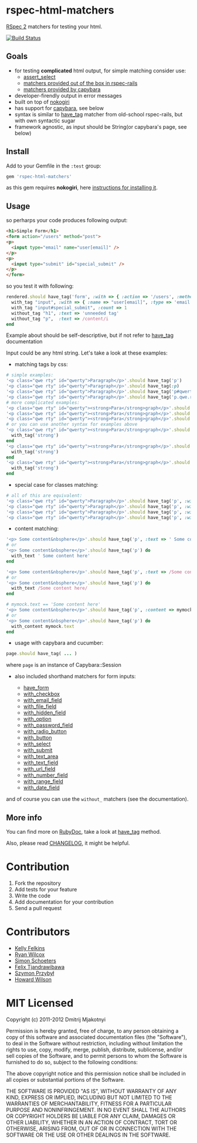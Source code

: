 rspec-html-matchers
===================

[RSpec 2](https://www.relishapp.com/rspec) matchers for testing your html.

[![Build Status](http://travis-ci.org/kucaahbe/rspec-html-matchers.png)](http://travis-ci.org/kucaahbe/rspec-html-matchers)

Goals
-----

* for testing **complicated** html output, for simple matching consider use:
  * [assert_select](http://api.rubyonrails.org/classes/ActionDispatch/Assertions/SelectorAssertions.html#method-i-assert_select)
  * [matchers provided out of the box in rspec-rails](https://www.relishapp.com/rspec/rspec-rails/v/2-11/docs/view-specs/view-spec)
  * [matchers provided by capybara](http://rdoc.info/github/jnicklas/capybara/Capybara/Node/Matchers)
* developer-firendly output in error messages
* built on top of [nokogiri](nokogiri.org)
* has support for [capybara](https://github.com/jnicklas/capybara), see below
* syntax is similar to [have_tag](http://old.rspec.info/rails/writing/views.html) matcher from old-school rspec-rails, but with own syntactic sugar
* framework agnostic, as input should be String(or capybara's page, see below)

Install
-------

Add to your Gemfile in the `:test` group:

```ruby
gem 'rspec-html-matchers'
```

as this gem requires **nokogiri**, here [instructions for installing it](http://nokogiri.org/tutorials/installing_nokogiri.html).

Usage
-----

so perharps your code produces following output:

```html
<h1>Simple Form</h1>
<form action="/users" method="post">
<p>
  <input type="email" name="user[email]" />
</p>
<p>
  <input type="submit" id="special_submit" />
</p>
</form>
```

so you test it with following:

```ruby
rendered.should have_tag('form', :with => { :action => '/users', :method => 'post' }) do
  with_tag "input", :with => { :name => "user[email]", :type => 'email' }
  with_tag "input#special_submit", :count => 1
  without_tag "h1", :text => 'unneeded tag'
  without_tag "p",  :text => /content/i
end
```

Example about should be self-descriptive, but if not refer to [have_tag](http://rdoc.info/github/kucaahbe/rspec-html-matchers/RSpec/Matchers:have_tag) documentation

Input could be any html string. Let's take a look at these examples:

* matching tags by css:


```ruby
# simple examples:
'<p class="qwe rty" id="qwerty">Paragraph</p>'.should have_tag('p')
'<p class="qwe rty" id="qwerty">Paragraph</p>'.should have_tag(:p)
'<p class="qwe rty" id="qwerty">Paragraph</p>'.should have_tag('p#qwerty')
'<p class="qwe rty" id="qwerty">Paragraph</p>'.should have_tag('p.qwe.rty')
# more complicated examples:
'<p class="qwe rty" id="qwerty"><strong>Para</strong>graph</p>'.should have_tag('p strong')
'<p class="qwe rty" id="qwerty"><strong>Para</strong>graph</p>'.should have_tag('p#qwerty strong')
'<p class="qwe rty" id="qwerty"><strong>Para</strong>graph</p>'.should have_tag('p.qwe.rty strong')
# or you can use another syntax for examples above
'<p class="qwe rty" id="qwerty"><strong>Para</strong>graph</p>'.should have_tag('p') do
  with_tag('strong')
end
'<p class="qwe rty" id="qwerty"><strong>Para</strong>graph</p>'.should have_tag('p#qwerty') do
  with_tag('strong')
end
'<p class="qwe rty" id="qwerty"><strong>Para</strong>graph</p>'.should have_tag('p.qwe.rty') do
  with_tag('strong')
end
```

* special case for classes matching:

```ruby
# all of this are equivalent:
'<p class="qwe rty" id="qwerty">Paragraph</p>'.should have_tag('p', :with => { :class => 'qwe rty' })
'<p class="qwe rty" id="qwerty">Paragraph</p>'.should have_tag('p', :with => { :class => 'rty qwe' })
'<p class="qwe rty" id="qwerty">Paragraph</p>'.should have_tag('p', :with => { :class => ['rty', 'qwe'] })
'<p class="qwe rty" id="qwerty">Paragraph</p>'.should have_tag('p', :with => { :class => ['qwe', 'rty'] })
```

* content matching:

```ruby
'<p> Some content&nbsphere</p>'.should have_tag('p', :text => ' Some content here')
# or
'<p> Some content&nbsphere</p>'.should have_tag('p') do
  with_text ' Some content here'
end

'<p> Some content&nbsphere</p>'.should have_tag('p', :text => /Some content here/)
# or
'<p> Some content&nbsphere</p>'.should have_tag('p') do
  with_text /Some content here/
end

# mymock.text == 'Some content here'
'<p> Some content&nbsphere</p>'.should have_tag('p', :content => mymock.text)
# or
'<p> Some content&nbsphere</p>'.should have_tag('p') do
  with_content mymock.text
end
```

* usage with capybara and cucumber:

```ruby
page.should have_tag( ... )
```

where `page` is an instance of Capybara::Session

* also included shorthand matchers for form inputs:

  - [have\_form](http://rdoc.info/github/kucaahbe/rspec-html-matchers/master/RSpec/Matchers:have_form)
  - [with\_checkbox](http://rdoc.info/github/kucaahbe/rspec-html-matchers/master/RSpec/Matchers:with_checkbox)
  - [with\_email\_field](http://rdoc.info/github/kucaahbe/rspec-html-matchers/master/RSpec/Matchers:with_email_field)
  - [with\_file\_field](http://rdoc.info/github/kucaahbe/rspec-html-matchers/master/RSpec/Matchers:with_file_field)
  - [with\_hidden\_field](http://rdoc.info/github/kucaahbe/rspec-html-matchers/master/RSpec/Matchers:with_hidden_field)
  - [with\_option](http://rdoc.info/github/kucaahbe/rspec-html-matchers/master/RSpec/Matchers:with_option)
  - [with\_password_field](http://rdoc.info/github/kucaahbe/rspec-html-matchers/master/RSpec/Matchers:with_password_field)
  - [with\_radio\_button](http://rdoc.info/github/kucaahbe/rspec-html-matchers/master/RSpec/Matchers:with_radio_button)
  - [with\_button](http://rdoc.info/github/kucaahbe/rspec-html-matchers/master/RSpec/Matchers:with_button)
  - [with\_select](http://rdoc.info/github/kucaahbe/rspec-html-matchers/master/RSpec/Matchers:with_select)
  - [with\_submit](http://rdoc.info/github/kucaahbe/rspec-html-matchers/master/RSpec/Matchers:with_submit)
  - [with\_text\_area](http://rdoc.info/github/kucaahbe/rspec-html-matchers/master/RSpec/Matchers:with_text_area)
  - [with\_text\_field](http://rdoc.info/github/kucaahbe/rspec-html-matchers/master/RSpec/Matchers:with_text_field)
  - [with\_url\_field](http://rdoc.info/github/kucaahbe/rspec-html-matchers/master/RSpec/Matchers:with_url_field)
  - [with\_number\_field](http://rdoc.info/github/kucaahbe/rspec-html-matchers/master/RSpec/Matchers:with_number_field)
  - [with\_range\_field](http://rdoc.info/github/kucaahbe/rspec-html-matchers/master/RSpec/Matchers:with_range_field)
  - [with\_date\_field](http://rdoc.info/github/kucaahbe/rspec-html-matchers/master/RSpec/Matchers:with_date_field)

and of course you can use the `without_` matchers (see the documentation).

More info
---------

You can find more on [RubyDoc](http://rubydoc.info/github/kucaahbe/rspec-html-matchers/master/RSpec/Matchers), take a look at [have_tag](http://rdoc.info/github/kucaahbe/rspec-html-matchers/RSpec/Matchers#have_tag-instance_method) method.

Also, please read [CHANGELOG](https://github.com/kucaahbe/rspec-html-matchers/blob/master/CHANGELOG.md), it might be helpful.

Contribution
============

1. Fork the repository
2. Add tests for your feature
3. Write the code
4. Add documentation for your contribution
5. Send a pull request

Contributors
============

- [Kelly Felkins](http://github.com/kellyfelkins)
- [Ryan Wilcox](http://github.com/rwilcox)
- [Simon Schoeters](https://github.com/cimm)
- [Felix Tjandrawibawa](https://github.com/cemenghttps://github.com/cemeng)
- [Szymon Przybył](https://github.com/apocalyptiq)
- [Howard Wilson](https://github.com/watsonbox)

MIT Licensed
============

Copyright (c) 2011-2012 Dmitrij Mjakotnyi

Permission is hereby granted, free of charge, to any person obtaining a copy of this software and associated documentation files (the "Software"), to deal in the Software without restriction, including without limitation the rights to use, copy, modify, merge, publish, distribute, sublicense, and/or sell copies of the Software, and to permit persons to whom the Software is furnished to do so, subject to the following conditions:

The above copyright notice and this permission notice shall be included in all copies or substantial portions of the Software.

THE SOFTWARE IS PROVIDED "AS IS", WITHOUT WARRANTY OF ANY KIND, EXPRESS OR IMPLIED, INCLUDING BUT NOT LIMITED TO THE WARRANTIES OF MERCHANTABILITY, FITNESS FOR A PARTICULAR PURPOSE AND NONINFRINGEMENT. IN NO EVENT SHALL THE AUTHORS OR COPYRIGHT HOLDERS BE LIABLE FOR ANY CLAIM, DAMAGES OR OTHER LIABILITY, WHETHER IN AN ACTION OF CONTRACT, TORT OR OTHERWISE, ARISING FROM, OUT OF OR IN CONNECTION WITH THE SOFTWARE OR THE USE OR OTHER DEALINGS IN THE SOFTWARE.
